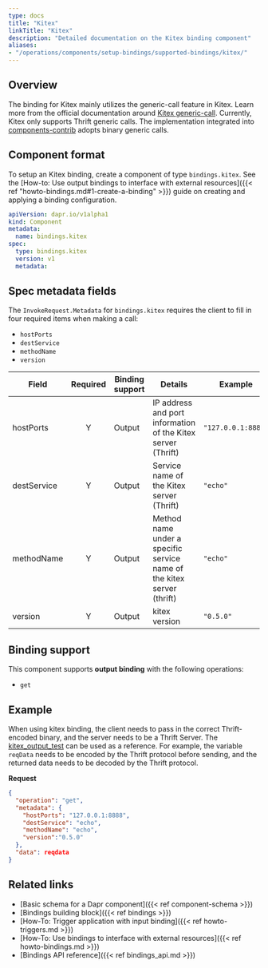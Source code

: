 ```yaml
---
type: docs
title: "Kitex"
linkTitle: "Kitex"
description: "Detailed documentation on the Kitex binding component"
aliases:
- "/operations/components/setup-bindings/supported-bindings/kitex/"
---
```


## Overview

The binding for Kitex mainly utilizes the generic-call feature in Kitex. Learn more from the official documentation around [Kitex generic-call](https://www.cloudwego.io/docs/kitex/tutorials/advanced-feature/generic-call/).
Currently, Kitex only supports Thrift generic calls. The implementation integrated into [components-contrib](https://github.com/dapr/components-contrib/tree/master/bindings/kitex) adopts binary generic calls.


## Component format

To setup an Kitex binding, create a component of type `bindings.kitex`. See the [How-to: Use output bindings to interface with external resources]({{< ref "howto-bindings.md#1-create-a-binding" >}}) guide on creating and applying a binding configuration.

```yaml
apiVersion: dapr.io/v1alpha1
kind: Component
metadata:
  name: bindings.kitex
spec:
  type: bindings.kitex
  version: v1
  metadata: 
```

## Spec metadata fields

The `InvokeRequest.Metadata` for `bindings.kitex` requires the client to fill in four required items when making a call: 
- `hostPorts`
- `destService`
- `methodName`
- `version` 

| Field       | Required | Binding support | Details                                                                                                 | Example            |
|-------------|:--------:|--------|---------------------------------------------------------------------------------------------------------|--------------------|
| hostPorts   |    Y     | Output | IP address and port information of the Kitex server (Thrift)                                        | `"127.0.0.1:8888"` |
| destService |    Y     | Output | Service name of the Kitex server (Thrift)            | `"echo"`           |
| methodName  |    Y     | Output | Method name under a specific service name of the kitex server (thrift) | `"echo"`           |
| version     |    Y     | Output | kitex version                                                                                           | `"0.5.0"`          |


## Binding support

This component supports **output binding** with the following operations:

- `get`

## Example 

When using kitex binding, the client needs to pass in the correct Thrift-encoded binary, and the server needs to be a Thrift Server. The [kitex_output_test](https://github.com/dapr/components-contrib/blob/master/bindings/kitex/kitex_output_test.go) can be used as a reference.
For example, the variable `reqData` needs to be encoded by the Thrift protocol before sending, and the returned data needs to be decoded by the Thrift protocol.

**Request**

```json
{
  "operation": "get",
  "metadata": {
    "hostPorts": "127.0.0.1:8888",
    "destService": "echo",
    "methodName": "echo",
    "version":"0.5.0"
  },
  "data": reqdata
}
```

## Related links

- [Basic schema for a Dapr component]({{< ref component-schema >}})
- [Bindings building block]({{< ref bindings >}})
- [How-To: Trigger application with input binding]({{< ref howto-triggers.md >}})
- [How-To: Use bindings to interface with external resources]({{< ref howto-bindings.md >}})
- [Bindings API reference]({{< ref bindings_api.md >}})
